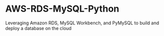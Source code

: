 # AWS-RDS-MySQL-Python
Leveraging Amazon RDS, MySQL Workbench, and PyMySQL to build and deploy a database on the cloud
